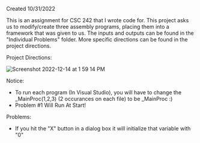 Created 10/31/2022

This is an assignment for CSC 242 that I wrote code for. This project asks us to modify/create three assembly programs, placing them into a framework that was given to us. The inputs and outputs can be found in the "Individual Problems" folder. More specific directions can be found in the project directions.

Project Directions:

![Screenshot 2022-12-14 at 1 59 14 PM](https://user-images.githubusercontent.com/104415326/207701798-1ab346f8-9487-4e27-b66a-327b6c2a158d.jpg)

Notice: 

 - To run each program (In Visual Studio), you will have to change the _MainProc(1,2,3) (2 occurances on each file) to be _MainProc :)
 - Problem #1 Will Run At Start! 

Problems: 

 - If you hit the "X" button in a dialog box it will initialize that variable with "0"
